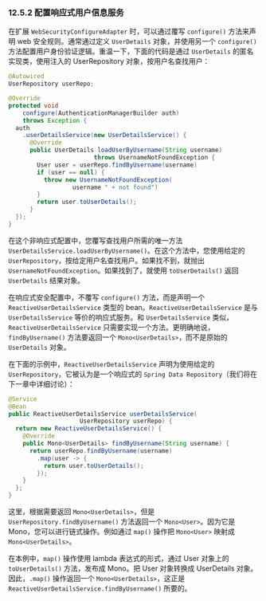 ### 12.5.2 配置响应式用户信息服务

在扩展 `WebSecurityConfigureAdapter` 时，可以通过覆写 `configure()` 方法来声明 web 安全规则。通常通过定义 `UserDetails` 对象，并使用另一个 `configure()` 方法配置用户身份验证逻辑。重温一下，下面的代码是通过 `UserDetails` 的匿名实现类，使用注入的 UserRepository 对象，按用户名查找用户：

```java
@Autowired
UserRepository userRepo;

@Override
protected void
    configure(AuthenticationManagerBuilder auth)
    throws Exception {
  auth
    .userDetailsService(new UserDetailsService() {
      @Override
      public UserDetails loadUserByUsername(String username)
                        throws UsernameNotFoundException {
        User user = userRepo.findByUsername(username)
        if (user == null) {
          throw new UsernameNotFoundException(
                  username " + not found")
        }
        return user.toUserDetails();
      }
  });
}
```

在这个非响应式配置中，您覆写查找用户所需的唯一方法 `UserDetailsService.loadUserByUsername()`。在这个方法中，您使用给定的 `UserRepository`，按给定用户名查找用户。如果找不到，就抛出 `UsernameNotFoundException`。如果找到了，就使用 `toUserDetails()` 返回 `UserDetails` 结果对象。

在响应式安全配置中，不覆写 `configure()` 方法，而是声明一个 `ReactiveUserDetailsService` 类型的 bean。`ReactiveUserDetailsService` 是与 `UserDetailsService` 等价的响应式服务。和 `UserDetailsService` 类似，`ReactiveUserDetailsService` 只需要实现一个方法。更明确地说，`findByUsername()` 方法要返回一个 `Mono<UserDetails>`，而不是原始的 `UserDetails` 对象。

在下面的示例中，`ReactiveUserDetailsService` 声明为使用给定的 `UserRepository`，它被认为是一个响应式的 `Spring Data Repository`（我们将在下一章中详细讨论）：

```java
@Service
@Bean
public ReactiveUserDetailsService userDetailsService(
                    UserRepository userRepo) {
  return new ReactiveUserDetailsService() {
    @Override
    public Mono<UserDetails> findByUsername(String username) {
      return userRepo.findByUsername(username)
        .map(user -> {
          return user.toUserDetails();
        });
    }
  };
}
```

这里，根据需要返回 `Mono<UserDetails>`，但是 `UserRepository.findByUsername()` 方法返回一个 `Mono<User>`。因为它是 Mono，您可以进行链式操作。例如通过 `map()` 操作把 `Mono<User>` 映射成 `Mono<UserDetails>`。

在本例中，`map()` 操作使用 lambda 表达式的形式，通过 User 对象上的 `toUserDetails()` 方法，发布成 Mono。把 User 对象转换成 UserDetails 对象。因此，`.map()` 操作返回一个 `Mono<UserDetails>`，这正是 `ReactiveUserDetailsService.findByUsername()` 所要的。



